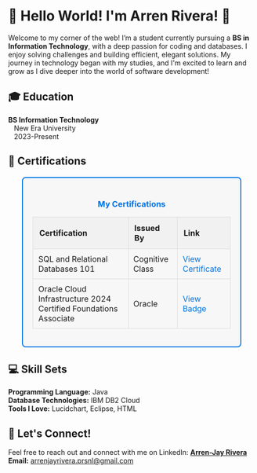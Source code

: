 <h1>🌟 Hello World! I'm Arren Rivera! 👋</h1>
<p>Welcome to my corner of the web! I’m a student currently pursuing a <strong>BS in Information Technology</strong>, with a deep passion for coding and databases. I enjoy solving challenges and building efficient, elegant solutions. My journey in technology began with my studies, and I'm excited to learn and grow as I dive deeper into the world of software development!</p>


<h2>🎓 Education</h2>
<p><strong>BS Information Technology</strong><br>
&nbsp;&nbsp;&nbsp;New Era University<br>
&nbsp;&nbsp;&nbsp;2023-Present</p>

<h2>📜 Certifications</h2>
<div style="border: 2px solid #0073e6; padding: 20px; border-radius: 8px; background-color: #f7f7f7; width: 80%; margin: 20px auto;">
    <h3 style="text-align: center; color: #0073e6;">My Certifications</h3>
    <table style="width: 100%; border-collapse: collapse; text-align: left; margin-top: 10px;">
        <tr style="background-color: #f1f1f1;">
            <th style="padding: 12px; border: 1px solid #ddd;">Certification</th>
            <th style="padding: 12px; border: 1px solid #ddd;">Issued By</th>
            <th style="padding: 12px; border: 1px solid #ddd;">Link</th>
        </tr>
        <tr>
            <td style="padding: 10px; border: 1px solid #ddd;">SQL and Relational Databases 101</td>
            <td style="padding: 10px; border: 1px solid #ddd;">Cognitive Class</td>
            <td style="padding: 10px; border: 1px solid #ddd;"><a href="https://courses.cognitiveclass.ai/certificates/9d7eda50302142768e4f0d41469d070d" target="_blank" style="color: #0073e6; text-decoration: none;">View Certificate</a></td>
        </tr>
        <tr>
            <td style="padding: 10px; border: 1px solid #ddd;">Oracle Cloud Infrastructure 2024 Certified Foundations Associate</td>
            <td style="padding: 10px; border: 1px solid #ddd;">Oracle</td>
            <td style="padding: 10px; border: 1px solid #ddd;"><a href="https://catalog-education.oracle.com/ords/certview/sharebadge?id=FE623A60C91821C7060758ADE550626B139CCA9068817D0574FA5F76D1F018C6" target="_blank" style="color: #0073e6; text-decoration: none;">View Badge</a></td>
        </tr>
    </table>
</div>


<h2>💻 Skill Sets</h2>
<p><strong>Programming Language:</strong> Java<br>
<strong>Database Technologies:</strong> IBM DB2 Cloud<br>
<strong>Tools I Love:</strong> Lucidchart, Eclipse, HTML</p>

<h2>🤝 Let's Connect!</h2>
<p>Feel free to reach out and connect with me on LinkedIn: <strong><a href="https://www.linkedin.com/in/arren-jay-rivera-53993228b" target="_blank">Arren-Jay Rivera</a></strong><br>
<strong>Email:</strong> <a href="mailto:arrenjayrivera.prsnl@gmail.com">arrenjayrivera.prsnl@gmail.com</a></p>

